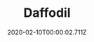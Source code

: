 ---
templateKey: blog-post
title: Daffodil
type: flower
description: A traditional spring flower that makes a nice gift.
featuredpost: false
date: 2020-02-10T00:00:02.711Z
featuredimage: /img/Daffodil.png
sellPrice: 30
tags:
  - Spring
  - Sandy
  - Spring Seeds
  - Spring Foraging Bundle
  - Sandy
---